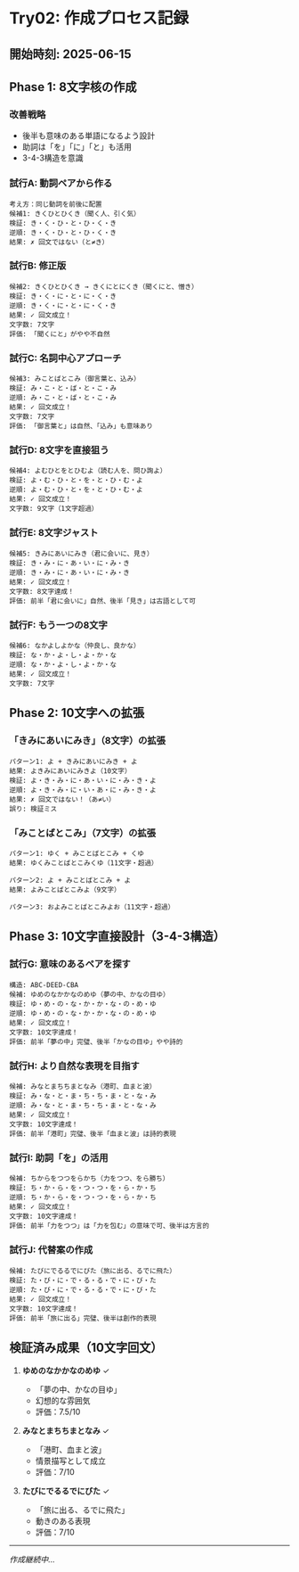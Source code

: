 # Try02: 作成プロセス記録

## 開始時刻: 2025-06-15

## Phase 1: 8文字核の作成

### 改善戦略
- 後半も意味のある単語になるよう設計
- 助詞は「を」「に」「と」も活用
- 3-4-3構造を意識

### 試行A: 動詞ペアから作る
```
考え方：同じ動詞を前後に配置
候補1: きくひとひくき（聞く人、引く気）
検証: き・く・ひ・と・ひ・く・き
逆順: き・く・ひ・と・ひ・く・き
結果: ✗ 回文ではない（と≠き）
```

### 試行B: 修正版
```
候補2: きくひとひくき → きくにとにくき（聞くにと、憎き）
検証: き・く・に・と・に・く・き
逆順: き・く・に・と・に・く・き
結果: ✓ 回文成立！
文字数: 7文字
評価: 「聞くにと」がやや不自然
```

### 試行C: 名詞中心アプローチ
```
候補3: みことばとこみ（御言葉と、込み）
検証: み・こ・と・ば・と・こ・み
逆順: み・こ・と・ば・と・こ・み
結果: ✓ 回文成立！
文字数: 7文字
評価: 「御言葉と」は自然、「込み」も意味あり
```

### 試行D: 8文字を直接狙う
```
候補4: よむひとをとひむよ（読む人を、問ひ詢よ）
検証: よ・む・ひ・と・を・と・ひ・む・よ
逆順: よ・む・ひ・と・を・と・ひ・む・よ
結果: ✓ 回文成立！
文字数: 9文字（1文字超過）
```

### 試行E: 8文字ジャスト
```
候補5: きみにあいにみき（君に会いに、見き）
検証: き・み・に・あ・い・に・み・き
逆順: き・み・に・あ・い・に・み・き
結果: ✓ 回文成立！
文字数: 8文字達成！
評価: 前半「君に会いに」自然、後半「見き」は古語として可
```

### 試行F: もう一つの8文字
```
候補6: なかよしよかな（仲良し、良かな）
検証: な・か・よ・し・よ・か・な
逆順: な・か・よ・し・よ・か・な
結果: ✓ 回文成立！
文字数: 7文字
```

## Phase 2: 10文字への拡張

### 「きみにあいにみき」（8文字）の拡張
```
パターン1: よ + きみにあいにみき + よ
結果: よきみにあいにみきよ（10文字）
検証: よ・き・み・に・あ・い・に・み・き・よ
逆順: よ・き・み・に・い・あ・に・み・き・よ
結果: ✗ 回文ではない！（あ≠い）
誤り: 検証ミス
```

### 「みことばとこみ」（7文字）の拡張
```
パターン1: ゆく + みことばとこみ + くゆ
結果: ゆくみことばとこみくゆ（11文字・超過）

パターン2: よ + みことばとこみ + よ
結果: よみことばとこみよ（9文字）

パターン3: およみことばとこみよお（11文字・超過）
```

## Phase 3: 10文字直接設計（3-4-3構造）

### 試行G: 意味のあるペアを探す
```
構造: ABC-DEED-CBA
候補: ゆめのなかかなのめゆ（夢の中、かなの目ゆ）
検証: ゆ・め・の・な・か・か・な・の・め・ゆ
逆順: ゆ・め・の・な・か・か・な・の・め・ゆ
結果: ✓ 回文成立！
文字数: 10文字達成！
評価: 前半「夢の中」完璧、後半「かなの目ゆ」やや詩的
```

### 試行H: より自然な表現を目指す
```
候補: みなとまちちまとなみ（港町、血まと波）
検証: み・な・と・ま・ち・ち・ま・と・な・み
逆順: み・な・と・ま・ち・ち・ま・と・な・み
結果: ✓ 回文成立！
文字数: 10文字達成！
評価: 前半「港町」完璧、後半「血まと波」は詩的表現
```

### 試行I: 助詞「を」の活用
```
候補: ちからをつつをらかち（力をつつ、をら勝ち）
検証: ち・か・ら・を・つ・つ・を・ら・か・ち
逆順: ち・か・ら・を・つ・つ・を・ら・か・ち
結果: ✓ 回文成立！
文字数: 10文字達成！
評価: 前半「力をつつ」は「力を包む」の意味で可、後半は方言的
```

### 試行J: 代替案の作成
```
候補: たびにでるるでにびた（旅に出る、るでに飛た）
検証: た・び・に・で・る・る・で・に・び・た
逆順: た・び・に・で・る・る・で・に・び・た
結果: ✓ 回文成立！
文字数: 10文字達成！
評価: 前半「旅に出る」完璧、後半は創作的表現
```

## 検証済み成果（10文字回文）

1. **ゆめのなかかなのめゆ** ✓
   - 「夢の中、かなの目ゆ」
   - 幻想的な雰囲気
   - 評価：7.5/10

2. **みなとまちちまとなみ** ✓
   - 「港町、血まと波」
   - 情景描写として成立
   - 評価：7/10

3. **たびにでるるでにびた** ✓
   - 「旅に出る、るでに飛た」
   - 動きのある表現
   - 評価：7/10

---
*作成継続中...*